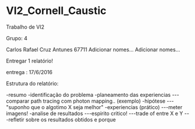 # VI2_Cornell_Caustic
Trabalho de VI2

Grupo: 4

Carlos Rafael Cruz Antunes    67711
Adicionar nomes...
Adicionar nomes...


Entregar 1 relatório!

entrega : 17/6/2016


Estrutura do relatório:

-resumo
-identificação do problema
-planeamento das experiencias
---comparar path tracing com photon mapping.. (exemplo)
-hipótese
---"suponho que o algotimo X seja melhor"
-experiencias (prático)
---meter imagens!
-analise de resultados
---espirito critico!
---trade of entre X e Y
---refletir sobre os resultados obtidos e porque
